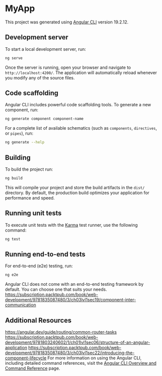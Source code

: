 # MyApp

This project was generated using [Angular CLI](https://github.com/angular/angular-cli) version 19.2.12.

## Development server

To start a local development server, run:

```bash
ng serve
```

Once the server is running, open your browser and navigate to `http://localhost:4200/`. The application will automatically reload whenever you modify any of the source files.

## Code scaffolding

Angular CLI includes powerful code scaffolding tools. To generate a new component, run:

```bash
ng generate component component-name
```

For a complete list of available schematics (such as `components`, `directives`, or `pipes`), run:

```bash
ng generate --help
```

## Building

To build the project run:

```bash
ng build
```

This will compile your project and store the build artifacts in the `dist/` directory. By default, the production build optimizes your application for performance and speed.

## Running unit tests

To execute unit tests with the [Karma](https://karma-runner.github.io) test runner, use the following command:

```bash
ng test
```

## Running end-to-end tests

For end-to-end (e2e) testing, run:

```bash
ng e2e
```

Angular CLI does not come with an end-to-end testing framework by default. You can choose one that suits your needs.
https://subscription.packtpub.com/book/web-development/9781835087480/3/ch03lvl1sec19/component-inter-communication

## Additional Resources
https://angular.dev/guide/routing/common-router-tasks
https://subscription.packtpub.com/book/web-development/9781803240602/1/ch01lvl1sec06/structure-of-an-angular-application
https://subscription.packtpub.com/book/web-development/9781835087480/3/ch03lvl1sec22/introducing-the-component-lifecycle
For more information on using the Angular CLI, including detailed command references, visit the [Angular CLI Overview and Command Reference](https://angular.dev/tools/cli) page.
